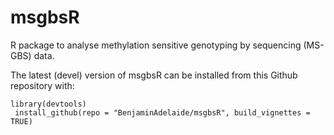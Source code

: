 # msgbsR
R package to analyse methylation sensitive genotyping by sequencing (MS-GBS) data.

The latest (devel) version of msgbsR can be installed from this Github repository with:
```
library(devtools)
 install_github(repo = "BenjaminAdelaide/msgbsR", build_vignettes = TRUE)
```
